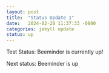 ```yaml
---
layout: post
title:  "Status Update 1"
date:   2024-02-20 11:37:33 -0800
categories: jekyll update
status: up
---
```

Test Status: Beeminder is currently up!

Next status: Beeminder is up

